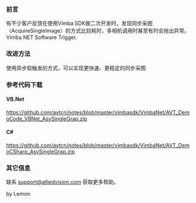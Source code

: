 ### 前言
有不少客户反馈在使用Vimba SDK做二次开发时，发现同步采图（AcquireSingleImage）的方式比较耗时，多相机调用时甚至有时会抛出异常。  
Vimba NET Software Trigger.  

### 改进方法
使用异步软触发的方式，可以实现更快速、更稳定的同步采图

### 参考代码下载
#### VB.Net
https://github.com/avtcn/notes/blob/master/vimbasdk/VimbaNet/AVT_DemoCode_VBNet_AsySingleGrap.zip
#### C#
https://github.com/avtcn/notes/blob/master/vimbasdk/VimbaNet/AVT_DemoCSharp_AsySingleGrap.zip

### 其它信息
联系 support@alliedvision.com 获取更多帮助。

by Lemon
